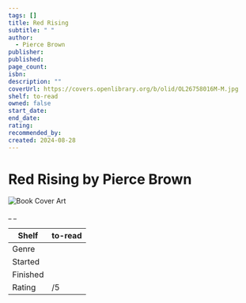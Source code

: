 ```yaml
---
tags: []
title: Red Rising
subtitle: " "
author:
  - Pierce Brown
publisher: 
published: 
page_count: 
isbn: 
description: ""
coverUrl: https://covers.openlibrary.org/b/olid/OL26758016M-M.jpg
shelf: to-read
owned: false
start_date: 
end_date: 
rating: 
recommended_by: 
created: 2024-08-28
---
```


# Red Rising by Pierce Brown

![Book Cover Art](https://covers.openlibrary.org/b/olid/OL26758016M-M.jpg)

_ _

| Shelf | to-read |
| --- | --- |
| Genre |  |
| Started |  |
| Finished |  |
| Rating | /5 |

